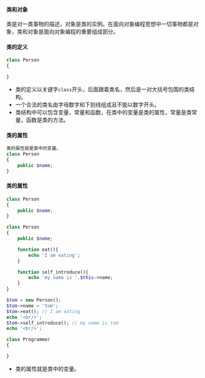 #### 类和对象
类是对一类事物的描述，对象是类的实例。在面向对象编程思想中一切事物都是对象，类和对象是面向对象编程的重要组成部分。

#### 类的定义
```php
class Person
{

}
```
- 类的定义以关键字`class`开头，后面跟着类名，然后是一对大括号包围的类结构。
- 一个合法的类名由字母数字和下划线组成且不能以数字开头。
- 类结构中可以包含变量，常量和函数，在类中的变量是类的属性，常量是类常量，函数是类的方法。
#### 类的属性
```php
类的属性就是类中的变量。
class Person
{
    public $name;
}
```
#### 类的属性
```php
class Person
{
    public $name;
}
```
```php
class Person
{
    public $name;

    function eat(){
        echo 'I am eating';
    }

    function self_introduce(){
        echo 'my name is '.$this->name;
    }
}

$tom = new Person();
$tom->name = 'tom';
$tom->eat(); // I am eating
echo '<br/>';
$tom->self_introduce(); // my name is tom
echo '<br/>';

class Programmer
{

}
```
- 类的属性就是类中的变量。